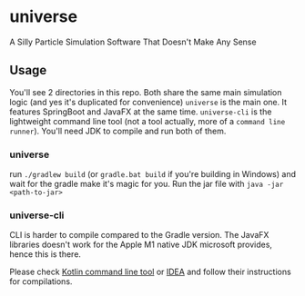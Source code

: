 # universe
A Silly Particle Simulation Software That Doesn't Make Any Sense

## Usage

You'll see 2 directories in this repo. Both share the same main simulation logic (and yes it's duplicated for convenience) `universe` is the main one. It features SpringBoot and JavaFX at the same time. `universe-cli` is the lightweight command line tool (not a tool actually, more of a `command line runner`). You'll need JDK to compile and run both of them.

### universe

run `./gradlew build` (or `gradle.bat build` if you're building in Windows) and wait for the gradle make it's magic for you. Run the jar file with `java -jar <path-to-jar>`

### universe-cli

CLI is harder to compile compared to the Gradle version. The JavaFX libraries doesn't work for the Apple M1 native JDK microsoft provides, hence this is there. 

Please check [Kotlin command line tool](https://kotlinlang.org/docs/command-line.html)
or [IDEA](https://www.jetbrains.com/idea/download) and follow their instructions for compilations.
